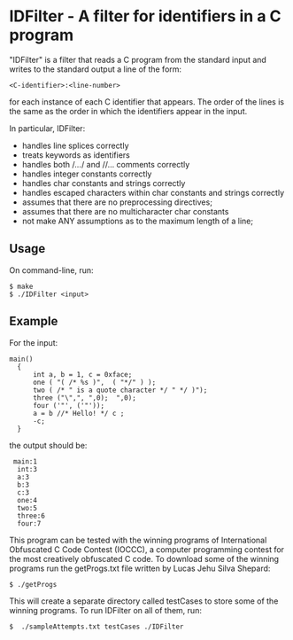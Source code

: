 # IDFilter - A filter for identifiers in a C program

"IDFilter" is a filter that reads a C program from the standard input and
writes to the standard output a line of the form:

`<C-identifier>:<line-number>`

for each instance of each C identifier that appears.  The order of the lines is the same as the order in which the identifiers appear in the input.

In particular, IDFilter:
* handles line splices correctly
* treats keywords as identifiers
* handles both /*...*/ and //... comments correctly
* handles integer constants correctly
* handles char constants and strings correctly
* handles escaped characters within char constants and strings correctly
* assumes that there are no preprocessing directives;
* assumes that there are no multicharacter char constants
* not make ANY assumptions as to the maximum length of a line;

## Usage
On command-line, run:
```
$ make
$ ./IDFilter <input>
```

## Example
For the input:
```
main()
  {
      int a, b = 1, c = 0xface;
      one ( "( /* %s )",  ( "*/" ) );
      two ( /* " is a quote character */ " */ )");
      three ("\",", ",0);  ",0);
      four ('"', ('"'));
      a = b //* Hello! */ c ;
      -c;
  }
```
the output should be:
```
 main:1
  int:3
  a:3
  b:3
  c:3
  one:4
  two:5
  three:6
  four:7
```
This program can be tested with the winning programs of  International Obfuscated C Code Contest (IOCCC), a computer programming contest for the most creatively obfuscated C code. To download some of the winning programs run the getProgs.txt file written by Lucas Jehu Silva Shepard:
```
$ ./getProgs
```

This will create a separate directory called testCases to store some of the winning programs. To run IDFilter on all of them, run:
```
$  ./sampleAttempts.txt testCases ./IDFilter
```
